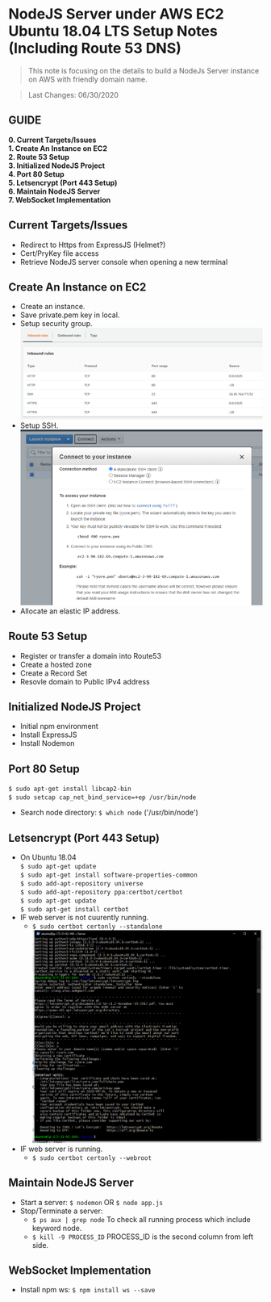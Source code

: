 # NodeJS Server under AWS EC2 Ubuntu 18.04 LTS Setup Notes (Including Route 53 DNS)
>This note is focusing on the details to build a NodeJs Server instance on AWS with friendly domain name.</br>

>Last Changes: 06/30/2020 </br>

## GUIDE
**0. Current Targets/Issues** </br>
**1. Create An Instance on EC2** </br>
**2. Route 53 Setup** </br>
**3. Initialized NodeJS Project** </br>
**4. Port 80 Setup** </br>
**5. Letsencrypt (Port 443 Setup)** </br>
**6. Maintain NodeJS Server** </br>
**7. WebSocket Implementation** </br>

## Current Targets/Issues
* Redirect to Https from ExpressJS (Helmet?) </br>
* Cert/PryKey file access </br>
* Retrieve NodeJS server console when opening a new terminal </br>

## Create An Instance on EC2
* Create an instance. </br>
* Save private.pem key in local. </br>
* Setup security group. </br>
![Security Group Screenshot](https://github.com/Aorosee/Notes/blob/master/src/Images/Security_Group2.png) </br>
* Setup SSH. </br>
![SSH setup Screenshot](https://github.com/Aorosee/Notes/blob/master/src/Images/SSH_setup.png) </br>
* Allocate an elastic IP address. </br>

## Route 53 Setup
* Register or transfer a domain into Route53 </br>
* Create a hosted zone </br>
* Create a Record Set </br>
* Resovle domain to Public IPv4 address </br>

## Initialized NodeJS Project
* Initial npm environment </br>
* Install ExpressJS </br>
* Install Nodemon </br>

## Port 80 Setup
`$ sudo apt-get install libcap2-bin`  </br>
`$ sudo setcap cap_net_bind_service=+ep /usr/bin/node`  </br>
* Search node directory: `$ which node` ('/usr/bin/node') </br>

## Letsencrypt (Port 443 Setup)
* On Ubuntu 18.04 </br>
`$ sudo apt-get update`  </br>
`$ sudo apt-get install software-properties-common`  </br>
`$ sudo add-apt-repository universe`  </br>
`$ sudo add-apt-repository ppa:certbot/certbot`  </br>
`$ sudo apt-get update`  </br>
`$ sudo apt-get install certbot`  </br>
* IF web server is not cuurently running.
  - `$ sudo certbot certonly --standalone`  </br>
![certbot Screenshot](https://github.com/Aorosee/Notes/blob/master/src/Images/Ryore_com_SSL_Certification.png) </br>
* IF web server is running.
  - `$ sudo certbot certonly --webroot`  </br>

## Maintain NodeJS Server
* Start a server: `$ nodemon` OR `$ node app.js`
* Stop/Terminate a server:
  - `$ ps aux | grep node` To check all running process which include keyword node.
  - `$ kill -9 PROCESS_ID` PROCESS_ID is the second column from left side.

## WebSocket Implementation
* Install npm ws: `$ npm install ws --save`

